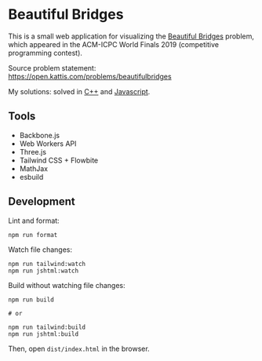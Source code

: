 # Beautiful Bridges

This is a small web application for visualizing the [Beautiful Bridges](https://open.kattis.com/problems/beautifulbridges) problem, which appeared in the ACM-ICPC World Finals 2019 (competitive programming contest).

Source problem statement: https://open.kattis.com/problems/beautifulbridges

My solutions: solved in [C++](https://github.com/ChrisVilches/Algorithms/blob/main/kattis/beautifulbridges.cpp) and [Javascript](https://github.com/ChrisVilches/Algorithms/blob/main/kattis/beautifulbridges.js).

## Tools

* Backbone.js
* Web Workers API
* Three.js
* Tailwind CSS + Flowbite
* MathJax
* esbuild

## Development

Lint and format:

```
npm run format
```

Watch file changes:

```
npm run tailwind:watch
npm run jshtml:watch
```

Build without watching file changes:

```
npm run build

# or

npm run tailwind:build
npm run jshtml:build
```

Then, open `dist/index.html` in the browser.
